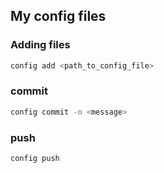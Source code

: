 ## My config files

### Adding files 
```sh
config add <path_to_config_file>
```

### commit 

```sh
config commit -m <message>
```

### push
```sh
config push
```


